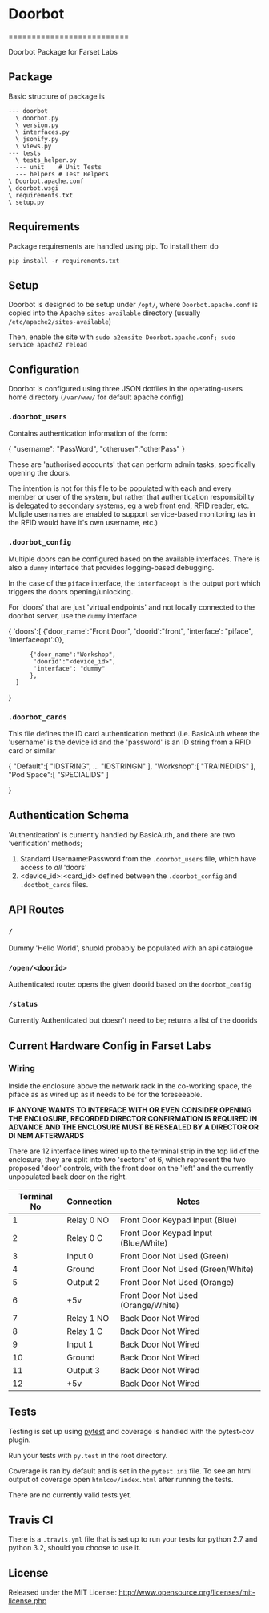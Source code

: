 # Doorbot

==========================

Doorbot Package for Farset Labs

## Package

Basic structure of package is

```
--- doorbot
  \ doorbot.py
  \ version.py
  \ interfaces.py
  \ jsonify.py
  \ views.py
--- tests
  \ tests_helper.py
  --- unit    # Unit Tests
  --- helpers # Test Helpers
\ Doorbot.apache.conf
\ doorbot.wsgi
\ requirements.txt
\ setup.py
```

## Requirements

Package requirements are handled using pip. To install them do

```
pip install -r requirements.txt
```

## Setup

Doorbot is designed to be setup under `/opt/`, where `Doorbot.apache.conf` is copied into the Apache `sites-available` directory (usually `/etc/apache2/sites-available`)

Then, enable the site with `sudo a2ensite Doorbot.apache.conf; sudo service apache2 reload`

## Configuration

Doorbot is configured using three JSON dotfiles in the operating-users home directory (`/var/www/` for default apache config)

### `.doorbot_users`

Contains authentication information of the form:

  { "username": "PassWord", "otheruser":"otherPass" }

These are 'authorised accounts' that can perform admin tasks, specifically opening the doors.

The intention is not for this file to be populated with each and every member or user of the system, but rather that authentication responsibility is delegated to secondary systems, eg a web front end, RFID reader, etc. Muliple usernames are enabled to support service-based monitoring (as in the RFID would have it's own username, etc.)


### `.doorbot_config`

Multiple doors can be configured based on the available interfaces. There is also a `dummy` interface that provides logging-based debugging.

In the case of the `piface` interface, the `interfaceopt` is the output port which triggers the doors opening/unlocking.

For 'doors' that are just 'virtual endpoints' and not locally connected to the doorbot server, use the `dummy` interface

  {
      'doors':[
          {'door_name':"Front Door",
           'doorid':"front",
          'interface': "piface",
          'interfaceopt':0},

          {'door_name':"Workshop",
           'doorid':"<device_id>",
           'interface': "dummy"
          },
      ]
  }
  
### `.doorbot_cards`

This file defines the ID card authentication method (i.e. BasicAuth where the 'username' is the device id and the 'password' is an ID string from a RFID card or similar

  {
    "Default":[
      "IDSTRING",
      ...
      "IDSTRINGN"
    ],
    "Workshop":[
      "TRAINEDIDS"
    ],
    "Pod Space":[
       "SPECIALIDS"
    ]
    
  }
  
  
## Authentication Schema

'Authentication' is currently handled by BasicAuth, and there are two 'verification' methods;

1. Standard Username:Password from the `.doorbot_users` file, which have access to *all* 'doors'
2. <device_id>:<card_id> defined between the `.doorbot_config` and `.dootbot_cards` files.

## API Routes

### `/`

Dummy 'Hello World', shuold probably be populated with an api catalogue

### `/open/<doorid>`

Authenticated route: opens the given doorid based on the `doorbot_config`

### `/status`

Currently Authenticated but doesn't need to be; returns a list of the doorids

## Current Hardware Config in Farset Labs

### Wiring

Inside the enclosure above the network rack in the co-working space, the piface as as wired up as it needs to be for the foreseeable.

**IF ANYONE WANTS TO INTERFACE WITH OR EVEN CONSIDER OPENING THE ENCLOSURE, RECORDED DIRECTOR CONFIRMATION IS REQUIRED IN ADVANCE AND THE ENCLOSURE MUST BE RESEALED BY A DIRECTOR OR DI NEM AFTERWARDS**

There are 12 interface lines wired up to the terminal strip in the top lid of the enclosure; they are split into two 'sectors' of 6, which represent the two proposed 'door' controls, with the front door on the 'left' and the currently unpopulated back door on the right.

| Terminal No | Connection | Notes                                |
| ----------- | ---------- | ------------------------------------ |
| 1           | Relay 0 NO | Front Door Keypad Input (Blue)       |
| 2           | Relay 0 C  | Front Door Keypad Input (Blue/White) |
| 3           | Input 0    | Front Door Not Used (Green)          |
| 4           | Ground     | Front Door Not Used (Green/White)    |
| 5           | Output 2   | Front Door Not Used (Orange)         |
| 6           | +5v        | Front Door Not Used (Orange/White)   |
| 7           | Relay 1 NO | Back Door Not Wired                  |
| 8           | Relay 1 C  | Back Door Not Wired                  |
| 9           | Input 1    | Back Door Not Wired                  |
| 10          | Ground     | Back Door Not Wired                  |
| 11          | Output 3   | Back Door Not Wired                  |
| 12          | +5v        | Back Door Not Wired                  |

## Tests

Testing is set up using [pytest](http://pytest.org) and coverage is handled
with the pytest-cov plugin.

Run your tests with ```py.test``` in the root directory.

Coverage is ran by default and is set in the ```pytest.ini``` file.
To see an html output of coverage open ```htmlcov/index.html``` after running the tests.

There are no currently valid tests yet.

## Travis CI

There is a ```.travis.yml``` file that is set up to run your tests for python 2.7
and python 3.2, should you choose to use it.

## License

Released under the MIT License: http://www.opensource.org/licenses/mit-license.php
